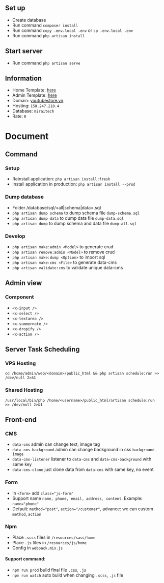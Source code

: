 ## Set up
- Create database
- Run command `composer install`
- Run command `copy .env.local .env` or `cp .env.local .env`
- Run command `php artisan install`

## Start server
- Run command `php artisan serve`

## Information
- Home Template: [here]()
- Admin Template: [here](https://github.com/duongvalo/admin-template.git)
- Domain: [youtubestore.vn](https://youtubestore.vn)
- Hosting: `158.247.210.4`
- Database: `miraitech`
- Rate: `0`

# Document
## Command
### Setup
- Reinstall application: `php artisan install:fresh`
- Install application in production: `php artisan install --prod`

### Dump database
- Folder /database/sql/<all|schema|data>.sql
- `php artisan dump schema` to dump schema file `dump-schema.sql`
- `php artisan dump data` to dump data file `dump-data.sql` 
- `php artisan dump` to dump schema and data file `dump-all.sql`

### Develop
- `php artisan make:admin <Model>` to generate crud
- `php artisan remove:admin <Model>` to remove crud
- `php artisan make:dump <Option>` to import sql
- `php artisan make:cms <File>` to generate data-cms
- `php artisan validate:cms` to validate unique data-cms

## Admin view
### Component
- `<x-input />`
- `<x-select />`
- `<x-textarea />`
- `<x-summernote />`
- `<x-dropify />`
- `<x-action />`

## Server Task Scheduling
### VPS Hosting
`cd /home/admin/web/<domain>/public_html && php artisan schedule:run >> /dev/null 2>&1`

### Shared Hosting
`/usr/local/bin/php /home/<username>/public_html/artisan schedule:run >> /dev/null 2>&1`

## Front-end
### CMS
- `data-cms` admin can change text, image tag
- `data-cms-background` admin can change background in css `background-image`
- `data-cms-listener` listener to `data-cms` and `data-cms-background` with same key 
- `data-cms-clone` just clone data from `data-cms` with same key, no event

### Form
- In `<form>` add `class="js-form"`
- Support name `name, phone, email, address, content`. Example: `name="phone"`
- Default: `method="post"`, `action="/customer"`, advance: we can custom `method`, `action` 

### Npm
- Place `.scss` files in `/resources/sass/home`
- Place `.js` files in `/resources/js/home`
- Config in `webpack.mix.js`

#### Support command: 
- `npm run prod` build final file `.css`, `.js`
- `npm run watch` auto build when changing `.scss`, `.js` file
